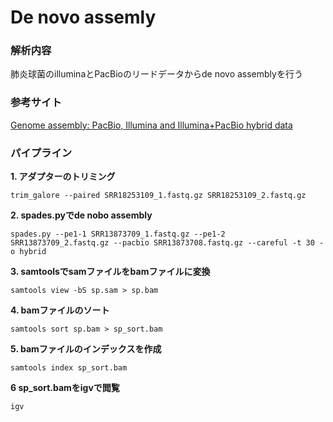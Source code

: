# De novo assemly

### 解析内容 
肺炎球菌のilluminaとPacBioのリードデータからde novo assemblyを行う

### 参考サイト  
[Genome assembly: PacBio, Illumina and Illumina+PacBio hybrid data](https://bioinformaticshome.com/edu/Bioinformatics/Genome_Assembly/Bacterial_Genome/Genome_assembly_tutorial.html)

### パイプライン
**1. アダプターのトリミング**   
```
trim_galore --paired SRR18253109_1.fastq.gz SRR18253109_2.fastq.gz
```

**2. spades.pyでde nobo assembly**  
```
spades.py --pe1-1 SRR13873709_1.fastq.gz --pe1-2 SRR13873709_2.fastq.gz --pacbio SRR13873708.fastq.gz --careful -t 30 -o hybrid
```

**3. samtoolsでsamファイルをbamファイルに変換**
```
samtools view -bS sp.sam > sp.bam
```

**4. bamファイルのソート**
```
samtools sort sp.bam > sp_sort.bam
```

**5. bamファイルのインデックスを作成**
```
samtools index sp_sort.bam
```

**6 sp_sort.bamをigvで閲覧**
```
igv
